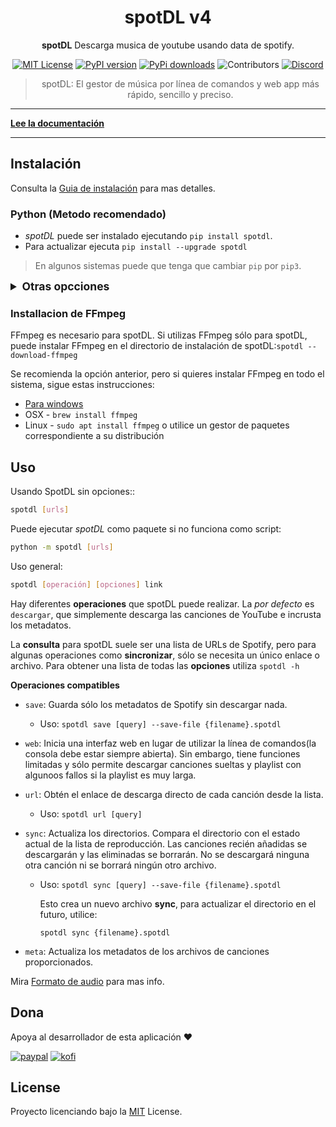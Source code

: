 
<!--- mdformat-toc start --slug=github --->

<!---
!!! IF EDITING THE README, ENSURE TO COPY THE WHOLE FILE TO index.md in `/docs/` AND REMOVE THE REFERENCES TO ReadTheDocs THERE.
--->

<div align="center">

# spotDL v4

**spotDL** Descarga musica de youtube usando data de spotify.


[![MIT License](https://img.shields.io/github/license/Erickonlive/spotify-downloader?color=44CC11&style=flat-square)](https://github.com/spotDL/spotify-downloader/blob/master/LICENSE)
[![PyPI version](https://img.shields.io/pypi/pyversions/Erickonlive?color=%2344CC11&style=flat-square)](https://pypi.org/project/spotdl/)
[![PyPi downloads](https://img.shields.io/pypi/dw/Erickonlive?label=downloads@pypi&color=344CC11&style=flat-square)](https://pypi.org/project/spotdl/)
![Contributors](https://img.shields.io/github/contributors/Erickonlive/spotify-downloader?style=flat-square)
[![Discord](https://img.shields.io/discord/771628785447337985?label=discord&logo=discord&style=flat-square)](https://discord.gg/xCa23pwJWY)

> spotDL: El gestor de música por línea de comandos y web app más rápido, sencillo y preciso.
</div>

______________________________________________________________________
**[Lee la documentación](https://spotdl.readthedocs.io)**
______________________________________________________________________


## Instalación

Consulta la [Guia de instalación](https://spotdl.rtfd.io/en/latest/installation/) para mas detalles.

### Python (Metodo recomendado)
  - _spotDL_ puede ser instalado ejecutando `pip install spotdl`.
  - Para actualizar ejecuta `pip install --upgrade spotdl`

  > En algunos sistemas puede que tenga que cambiar `pip` por `pip3`.

<details>
    <summary style="font-size:1.25em"><strong>Otras opcciones</strong></summary>

- Ejecutable precompilado
  - Descarga la ultima version desde aqui
    [Sección de descarga](https://github.com/Erickonlive/spotify-downloader/releases)
- en Termux
  - `curl -L https://raw.githubusercontent.com/erickonlive/spotify-downloader/master/scripts/termux.sh | sh`
- Docker
  - Compilar imagen:

    ```bash
    docker build -t spotdl .
    ```

  - Inicie el contenedor con los parámetros spotDL (véase la sección siguiente). Es necesario crear un volumen
    para acceder a los archivos de canciones

    ```bash
    docker run --rm -v $(pwd):/music spotdl download [trackUrl]
    ```

 - Compilar desde la fuente
	```bash
	git clone https://github.com/spotDL/spotify-downloader && cd spotify-downloader
	pip install poetry
	poetry install
	poetry run python3 scripts/build.py
	```
	El ejecutable se creara en `spotify-downloader/dist/`. con el número de versión

</details>


### Installacion de FFmpeg

FFmpeg es necesario para spotDL. Si utilizas FFmpeg sólo para spotDL, puede instalar FFmpeg en el directorio de instalación de spotDL:`spotdl --download-ffmpeg`

Se recomienda la opción anterior, pero si quieres instalar FFmpeg en todo el sistema,
sigue estas instrucciones:


- [Para windows](https://windowsloop.com/install-ffmpeg-windows-10/)
- OSX - `brew install ffmpeg`
- Linux - `sudo apt install ffmpeg` o utilice un gestor de paquetes correspondiente a su distribución

## Uso

Usando SpotDL sin opciones::
```sh
spotdl [urls]
```
Puede ejecutar _spotDL_ como paquete si no funciona como script:
```sh
python -m spotdl [urls]
```

Uso general:
```sh
spotdl [operación] [opciones] link
```

Hay diferentes **operaciones** que spotDL puede realizar. La *por defecto* es `descargar`, que simplemente descarga las canciones de YouTube e incrusta los metadatos.

La **consulta** para spotDL suele ser una lista de URLs de Spotify, pero para algunas operaciones como **sincronizar**, sólo se necesita un único enlace o archivo.
Para obtener una lista de todas las **opciones** utiliza ```spotdl -h```

<detalles>
<summary style="font-size:1em"><strong>Operaciones compatibles</strong></summary>

- `save`: Guarda sólo los metadatos de Spotify sin descargar nada.
    - Uso:
        `spotdl save [query] --save-file {filename}.spotdl`

- `web`: Inicia una interfaz web en lugar de utilizar la línea de comandos(la consola debe estar siempre abierta). Sin embargo, tiene funciones limitadas y sólo permite descargar canciones sueltas y playlist con algunoos fallos si la playlist es muy larga.

- `url`: Obtén el enlace de descarga directo de cada canción desde la lista.
    - Uso:
        `spotdl url [query]`

- `sync`: Actualiza los directorios. Compara el directorio con el estado actual de la lista de reproducción. Las canciones recién añadidas se descargarán y las eliminadas se borrarán. No se descargará ninguna otra canción ni se borrará ningún otro archivo.

    - Uso:
        `spotdl sync [query] --save-file {filename}.spotdl`

        Esto crea un nuevo archivo **sync**, para actualizar el directorio en el futuro, utilice:

        `spotdl sync {filename}.spotdl`

- `meta`: Actualiza los metadatos de los archivos de canciones proporcionados.
</details>


Mira [Formato de audio](docs/usage.md#audio-formats-and-quality) para mas info.



## Dona

Apoya al desarrollador de esta aplicación ❤️

[![paypal](https://img.shields.io/badge/paypal-%2300457C.svg?&style=for-the-badge&logo=paypal&logoColor=white)](https://paypal.me/kko7)
[![kofi](https://img.shields.io/badge/kofi-%23F16061.svg?&style=for-the-badge&logo=ko-fi&logoColor=white)](https://ko-fi.com/xnetcat)

## License

Proyecto licenciando bajo la [MIT](/LICENSE) License.

